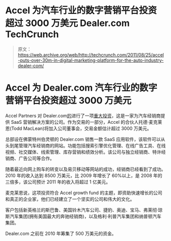 # Accel 为汽车行业的数字营销平台投资超过 3000 万美元 Dealer.com TechCrunch

> 原文：<https://web.archive.org/web/http://techcrunch.com/2011/08/25/accel-puts-over-30m-in-digital-marketing-platform-for-the-auto-industry-dealer-com/>

# Accel 为 Dealer.com 汽车行业的数字营销平台投资超过 3000 万美元

Accel Partners 对 Dealer.com[的](https://web.archive.org/web/20230203103659/http://www.dealer.com/)进行了一项[重大投资](https://web.archive.org/web/20230203103659/http://www.globenewswire.com/newsroom/news.html?d=230419)，这是一家为汽车经销商提供 SaaS 营销解决方案的公司。作为交易的一部分，Accel 的合伙人托德·麦克莱恩(Todd MacLean)将加入公司董事会，交易金额估计超过 3000 万美元。

总部设在佛蒙特州伯灵顿的 Dealer.com 销售一款 SaaS 应用软件，该软件可以从头到尾管理汽车经销商的网站。功能包括搜索引擎优化管理、在线广告工具、在线视频、社交媒体、线索管理、库存营销和绩效分析。该公司与独立经销商、特许经销商、广告公司等合作。

随着最近向网上购车的转变以及易贝移动等网站的成功，经销商已经看到了成功。2010 年的收入达到 8500 万美元，比 2009 年增长了 60%以上，是 2008 年的三倍多，该公司预计 2011 年的收入将超过 1 亿美元。

麦克莱恩说，这项投资符合 Accel growth fund 的主题，即资助快速增长的公司和真正的企业家，他们已经建立了一个坚实的公司和伟大的文化。

客户包括新英格兰的斯巴鲁、美国铃木汽车公司、捷豹、奥迪、宝马、弗莱彻·琼斯汽车集团(拥有美国最大的奔驰经销商)，以及格利·利普汽车集团和纳普顿汽车集团。

Dealer.com 之前在 2010 年筹集了 500 万美元的资金。